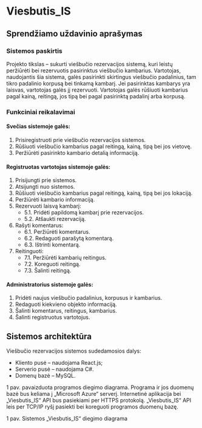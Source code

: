 # Viesbutis_IS
## Sprendžiamo uždavinio aprašymas
### Sistemos paskirtis

Projekto tikslas – sukurti viešbučio rezervacijos sistemą, kuri leistų peržiūrėti bei rezervuotis pasirinktus viešbučio kambarius.
Vartotojas, naudojantis šia sistema, galės pasirinkti skirtingus viešbučio padalinius, tam tikro padalinio korpusą bei tinkamą kambarį. Jei pasirinktas kambarys yra laisvas, vartotojas galės jį rezervuoti. Vartotojas galės rūšiuoti kambarius pagal kainą, reitingą, jos tipą bei pagal pasirinktą padalinį arba korpusą.
### Funkciniai reikalavimai

#### Svečias sistemoje galės:
1.	Prisiregistruoti prie viešbučio rezervacijos sistemos.
2.	Rūšiuoti viešbučio kambarius pagal reitingą, kainą, tipą bei jos vietovę.
3.	Peržiūrėti pasirinkto kambario detalią informaciją.
#### Registruotas vartotojas sistemoje galės:
1.	Prisijungti prie sistemos.
2.	Atsijungti nuo sistemos.
3.	Rūšiuoti viešbučio kambarius pagal reitingą, kainą, tipą bei jos lokaciją.
4.	Peržiūrėti kambario informaciją.
5.	Rezervuoti laisvą kambarį:
     * 5.1.	Pridėti papildomą kambarį prie rezervacijos.
     * 5.2.	Atšaukti rezervaciją.
6.	Rašyti komentarus:
     * 6.1.	Peržiūrėti komentarus.
     * 6.2.	Redaguoti parašytą komentarą.
     * 6.3.	Ištrinti komentarą.
7.	Reitinguoti:
     * 7.1.	Peržiūrėti kambarių reitingus.
     * 7.2.	Koreguoti reitingą.
     * 7.3.	Šalinti reitingą.
#### Administratorius sistemoje galės:
1.	Pridėti naujus viešbučio padalinius, korpusus ir kambarius.
2.	Redaguoti kiekvieno objekto informaciją.
3.	Šalinti komentarus, reitingus, kambarius.
4.	Šalinti registruotus vartotojus.

## Sistemos architektūra

Viešbučio rezervacijos sistemos sudedamosios dalys:
*	Kliento pusė – naudojama React.js;
*	Serverio pusė – naudojama C#.
*	Domenų bazė – MySQL.

1 pav. pavaizduota programos diegimo diagrama. Programa ir jos duomenų bazė bus keliama į „Microsoft Azure“ serverį. Internetinė aplikacija bei „Viesbutis_IS“ API bus pasiekiami per HTTPS protokolą. „Viesbutis_IS“ API leis per TCP/IP ryšį pasiekti bei koreguoti programos duomenų bazę.

 
1 pav. Sistemos „Viesbutis_IS“ diegimo diagrama
